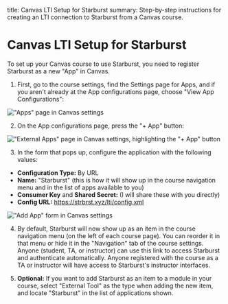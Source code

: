 title:  Canvas LTI Setup for Starburst
summary:  Step-by-step instructions for creating an LTI connection to Starburst from a Canvas course.


# Canvas LTI Setup for Starburst

To set up your Canvas course to use Starburst, you need to register Starburst as a new "App" in Canvas.

1. First, go to the course settings, find the Settings page for Apps, and if you aren't already at the App configurations page, choose "View App Configurations":

  <p class="hasimg">
  <img class="docimg" alt='"Apps" page in Canvas settings' src='/static/canvas_LTI_01_settings.svg'>
  </p>

2. On the App configurations page, press the "+ App" button:

  <p class="hasimg">
  <img class="docimg" alt='"External Apps" page in Canvas settings, highlighting the "+ App" button' src='/static/canvas_LTI_02_add_app_button.svg'>
  </p>

3. In the form that pops up, configure the application with the following values:
  * **Configuration Type:** By URL
  * **Name:** "Starburst" (this is how it will show up in the course navigation menu and in the list of apps available to you)
  * **Consumer Key** and **Shared Secret:** (I will share these with you directly)
  * **Config URL:** https://strbrst.xyz/lti/config.xml

  <p class="hasimg">
  <img class="docimg" alt='"Add App" form in Canvas settings' src='/static/canvas_LTI_03_add_app_form.svg'>
  </p>

4. By default, Starburst will now show up as an item in the course navigation menu (on the left of each course page).
   You can reorder it in that menu or hide it in the "Navigation" tab of the course settings.
   Anyone (student, TA, or instructor) can use this link to access Starburst and authenticate automatically.
   Anyone registered with the course as a TA or instructor will have access to Starburst's instructor interfaces.

5. **Optional:** If you want to add Starburst as an item to a module in your course, select "External Tool" as the type when adding the new item, and locate "Starburst" in the list of applications shown.
